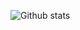 ![Github stats](https://github-readme-stats.vercel.app/api?username=Lemuriets&show_icons=true&theme=merko)
